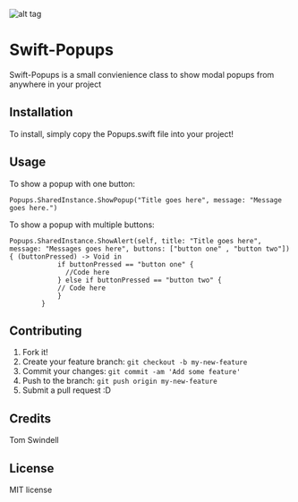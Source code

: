 ![alt tag](https://travis-ci.org/Swinny1989/iOS-Swift-Popups.svg) 

# Swift-Popups
Swift-Popups is a small convienience class to show modal popups from anywhere in your project
## Installation
To install, simply copy the Popups.swift file into your project!
## Usage
To show a popup with one button:

```
Popups.SharedInstance.ShowPopup("Title goes here", message: "Message goes here.")
```

To show a popup with multiple buttons:
```
Popups.SharedInstance.ShowAlert(self, title: "Title goes here", message: "Messages goes here", buttons: ["button one" , "button two"]) { (buttonPressed) -> Void in
            if buttonPressed == "button one" { 
              //Code here
            } else if buttonPressed == "button two" {
            // Code here
            }
        }
```
## Contributing
1. Fork it!
2. Create your feature branch: `git checkout -b my-new-feature`
3. Commit your changes: `git commit -am 'Add some feature'`
4. Push to the branch: `git push origin my-new-feature`
5. Submit a pull request :D 

## Credits
Tom Swindell
## License
MIT license

